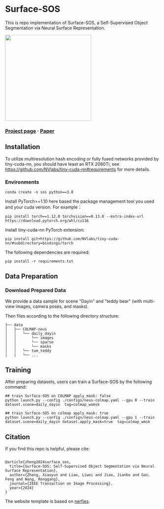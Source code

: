 # Surface-SOS

This is repo implementation of Surface-SOS, a Self-Supervised Object Segmentation via Neural Surface Representation.

<div>
<img src="./static/videos/daily_dayin_it30k_res.gif" height="280"/>
</div>

### [Project page](https://zhengxyun.github.io/Surface-SOS/) · [Paper](https://ieeexplore.ieee.org/abstract/document/10471326) 

## Installation

To utilize multiresolution hash encoding or fully fused networks provided by tiny-cuda-nn, you should have least an RTX 2080Ti, see https://github.com/NVlabs/tiny-cuda-nn#requirements for more details.

### Environments
```
conda create -n sos python==3.8
```

Install PyTorch>=1.10 here based the package management tool you used and your cuda version. For example：
```
pip install torch==1.12.0 torchvision==0.13.0 --extra-index-url https://download.pytorch.org/whl/cu116
```

Install tiny-cuda-nn PyTorch extension: 
```
pip install git+https://github.com/NVlabs/tiny-cuda-nn/#subdirectory=bindings/torch
```

The following dependencies are required:
```
pip install -r requirements.txt
```

## Data Preparation
### Download Prepared Data
We provide a data sample for scene "Dayin" and "teddy bear" (with multi-view images, camera poses, and masks).

Then files according to the following directory structure:

```
├── data
│   ├── COLMAP-neus
│   │   └── daily_dayin 
│   │       └── images 
│   │       └── sparse
│   │       └── masks
│   │   └── tum_teddy 
|   |   └── ...

```


## Training

After preparing datasets, users can train a Surface-SOS by the following command:

```
## train Surface-SOS on COLMAP apply_mask: false
python launch.py --config ./configs/neus-colmap.yaml --gpu 0 --train dataset.scene=daily_dayin  tag=colmap_womsk

## train Surface-SOS on colmap apply_mask: true
python launch.py --config ./configs/neus-colmap.yaml --gpu 1 --train dataset.scene=daily_dayin dataset.apply_mask=true  tag=colmap_wmsk

```

## Citation

If you find this repo is helpful, please cite:

```

@article{zheng2024surface_sos,
  title={Surface-SOS: Self-Supervised Object Segmentation via Neural Surface Representation},
  author={Zheng, Xiaoyun and Liao, Liwei and Jiao, Jianbo and Gao, Feng and Wang, Ronggang},
  journal={IEEE Transaction on Image Processing},
  year={2024}
}

```


The website template is based on [nerfies](https://github.com/nerfies/nerfies.github.io).
